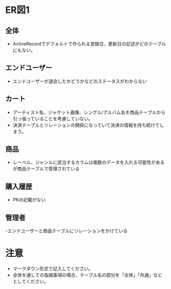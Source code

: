 # ER図1
## 全体
- ActiveRecordでデフォルトで作られる登録日、更新日の記述がどのテーブルにもない。

## エンドユーザー
- エンドユーザーが退会したかどうかなどのステータスがわからない

## カート
- アーティスト名、ジャケット画像、シングル/アルバム名を商品テーブルから引っ張っていることを考慮していない。
- 決済テーブルとリレーションの関係になっていて決済の情報を持ち続けてしまう。
## 商品
- レーベル、ジャンルに該当するカラムは複数のデータを入れる可能性があるが商品テーブルで管理されている

## 購入履歴
- PKの記載がない

## 管理者
-エンドユーザーと商品テーブルにリレーションをかけている


# 注意
* マークダウン形式で記入してください。
* 全体を通しての指摘事項の場合、テーブル名の部分を「全体」「共通」などとしてください。

